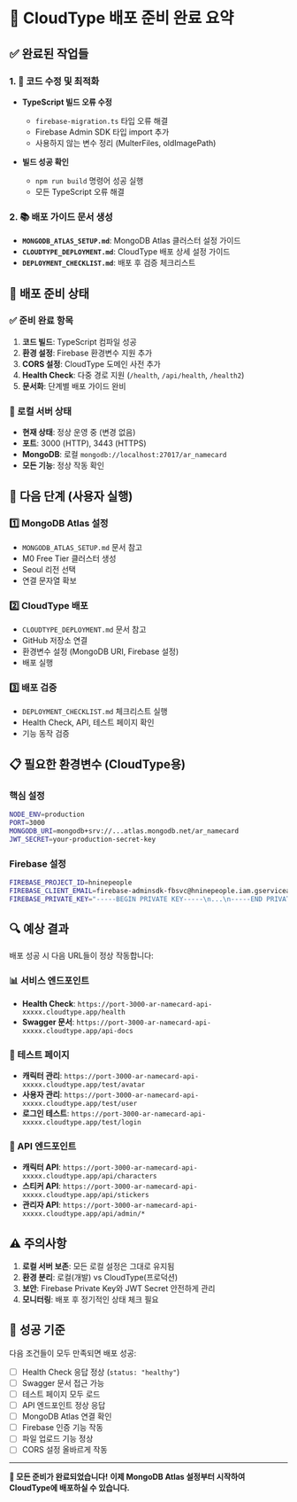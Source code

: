# 🎉 CloudType 배포 준비 완료 요약

## ✅ 완료된 작업들

### 1. 🔧 코드 수정 및 최적화
- **TypeScript 빌드 오류 수정**
  - `firebase-migration.ts` 타입 오류 해결
  - Firebase Admin SDK 타입 import 추가
  - 사용하지 않는 변수 정리 (MulterFiles, oldImagePath)

- **빌드 성공 확인**
  - `npm run build` 명령어 성공 실행
  - 모든 TypeScript 오류 해결

### 2. 📚 배포 가이드 문서 생성
- **`MONGODB_ATLAS_SETUP.md`**: MongoDB Atlas 클러스터 설정 가이드
- **`CLOUDTYPE_DEPLOYMENT.md`**: CloudType 배포 상세 설정 가이드
- **`DEPLOYMENT_CHECKLIST.md`**: 배포 후 검증 체크리스트

## 🎯 배포 준비 상태

### ✅ 준비 완료 항목
1. **코드 빌드**: TypeScript 컴파일 성공
2. **환경 설정**: Firebase 환경변수 지원 추가
3. **CORS 설정**: CloudType 도메인 사전 추가
4. **Health Check**: 다중 경로 지원 (`/health`, `/api/health`, `/health2`)
5. **문서화**: 단계별 배포 가이드 완비

### 🔄 로컬 서버 상태
- **현재 상태**: 정상 운영 중 (변경 없음)
- **포트**: 3000 (HTTP), 3443 (HTTPS)
- **MongoDB**: 로컬 `mongodb://localhost:27017/ar_namecard`
- **모든 기능**: 정상 작동 확인

## 🚀 다음 단계 (사용자 실행)

### 1️⃣ MongoDB Atlas 설정
- `MONGODB_ATLAS_SETUP.md` 문서 참고
- M0 Free Tier 클러스터 생성
- Seoul 리전 선택
- 연결 문자열 확보

### 2️⃣ CloudType 배포
- `CLOUDTYPE_DEPLOYMENT.md` 문서 참고
- GitHub 저장소 연결
- 환경변수 설정 (MongoDB URI, Firebase 설정)
- 배포 실행

### 3️⃣ 배포 검증
- `DEPLOYMENT_CHECKLIST.md` 체크리스트 실행
- Health Check, API, 테스트 페이지 확인
- 기능 동작 검증

## 📋 필요한 환경변수 (CloudType용)

### 핵심 설정
```bash
NODE_ENV=production
PORT=3000
MONGODB_URI=mongodb+srv://...atlas.mongodb.net/ar_namecard
JWT_SECRET=your-production-secret-key
```

### Firebase 설정
```bash
FIREBASE_PROJECT_ID=hninepeople
FIREBASE_CLIENT_EMAIL=firebase-adminsdk-fbsvc@hninepeople.iam.gserviceaccount.com
FIREBASE_PRIVATE_KEY="-----BEGIN PRIVATE KEY-----\n...\n-----END PRIVATE KEY-----"
```

## 🔍 예상 결과

배포 성공 시 다음 URL들이 정상 작동합니다:

### 📊 서비스 엔드포인트
- **Health Check**: `https://port-3000-ar-namecard-api-xxxxx.cloudtype.app/health`
- **Swagger 문서**: `https://port-3000-ar-namecard-api-xxxxx.cloudtype.app/api-docs`

### 🧪 테스트 페이지
- **캐릭터 관리**: `https://port-3000-ar-namecard-api-xxxxx.cloudtype.app/test/avatar`
- **사용자 관리**: `https://port-3000-ar-namecard-api-xxxxx.cloudtype.app/test/user`
- **로그인 테스트**: `https://port-3000-ar-namecard-api-xxxxx.cloudtype.app/test/login`

### 🔌 API 엔드포인트
- **캐릭터 API**: `https://port-3000-ar-namecard-api-xxxxx.cloudtype.app/api/characters`
- **스티커 API**: `https://port-3000-ar-namecard-api-xxxxx.cloudtype.app/api/stickers`
- **관리자 API**: `https://port-3000-ar-namecard-api-xxxxx.cloudtype.app/api/admin/*`

## ⚠️ 주의사항

1. **로컬 서버 보존**: 모든 로컬 설정은 그대로 유지됨
2. **환경 분리**: 로컬(개발) vs CloudType(프로덕션)
3. **보안**: Firebase Private Key와 JWT Secret 안전하게 관리
4. **모니터링**: 배포 후 정기적인 상태 체크 필요

## 🎊 성공 기준

다음 조건들이 모두 만족되면 배포 성공:

- [ ] Health Check 응답 정상 (`status: "healthy"`)
- [ ] Swagger 문서 접근 가능
- [ ] 테스트 페이지 모두 로드
- [ ] API 엔드포인트 정상 응답
- [ ] MongoDB Atlas 연결 확인
- [ ] Firebase 인증 기능 작동
- [ ] 파일 업로드 기능 정상
- [ ] CORS 설정 올바르게 작동

---

**🚀 모든 준비가 완료되었습니다!**
**이제 MongoDB Atlas 설정부터 시작하여 CloudType에 배포하실 수 있습니다.**